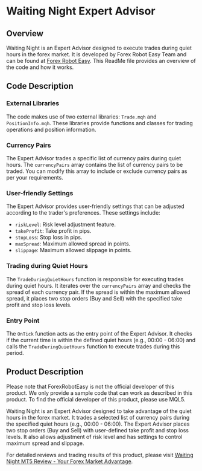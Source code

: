 # Waiting Night Expert Advisor

## Overview
Waiting Night is an Expert Advisor designed to execute trades during quiet hours in the forex market. It is developed by Forex Robot Easy Team and can be found at [Forex Robot Easy](http://forexroboteasy.com). This ReadMe file provides an overview of the code and how it works.

## Code Description

### External Libraries
The code makes use of two external libraries: `Trade.mqh` and `PositionInfo.mqh`. These libraries provide functions and classes for trading operations and position information.

### Currency Pairs
The Expert Advisor trades a specific list of currency pairs during quiet hours. The `currencyPairs` array contains the list of currency pairs to be traded. You can modify this array to include or exclude currency pairs as per your requirements.

### User-friendly Settings
The Expert Advisor provides user-friendly settings that can be adjusted according to the trader's preferences. These settings include:
- `riskLevel`: Risk level adjustment feature.
- `takeProfit`: Take profit in pips.
- `stopLoss`: Stop loss in pips.
- `maxSpread`: Maximum allowed spread in points.
- `slippage`: Maximum allowed slippage in points.

### Trading during Quiet Hours
The `TradeDuringQuietHours` function is responsible for executing trades during quiet hours. It iterates over the `currencyPairs` array and checks the spread of each currency pair. If the spread is within the maximum allowed spread, it places two stop orders (Buy and Sell) with the specified take profit and stop loss levels.

### Entry Point
The `OnTick` function acts as the entry point of the Expert Advisor. It checks if the current time is within the defined quiet hours (e.g., 00:00 - 06:00) and calls the `TradeDuringQuietHours` function to execute trades during this period.

## Product Description
Please note that ForexRobotEasy is not the official developer of this product. We only provide a sample code that can work as described in this product. To find the official developer of this product, please use MQL5.

Waiting Night is an Expert Advisor designed to take advantage of the quiet hours in the forex market. It trades a selected list of currency pairs during the specified quiet hours (e.g., 00:00 - 06:00). The Expert Advisor places two stop orders (Buy and Sell) with user-defined take profit and stop loss levels. It also allows adjustment of risk level and has settings to control maximum spread and slippage.

For detailed reviews and trading results of this product, please visit [Waiting Night MT5 Review - Your Forex Market Advantage](https://forexroboteasy.com/forex-robot-review/waiting-night-mt5-review-your-forex-market-advantage/).
